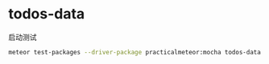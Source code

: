 # todos-data


启动测试
``` bash
meteor test-packages --driver-package practicalmeteor:mocha todos-data
```